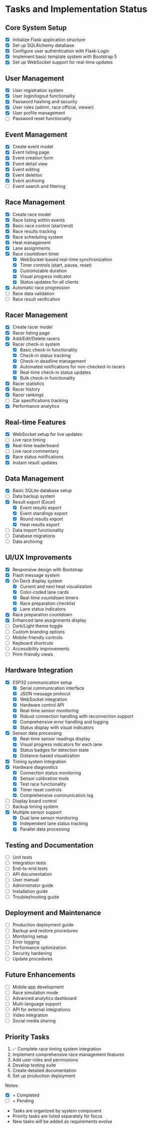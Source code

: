 # Tasks and Implementation Status

## Core System Setup
- [x] Initialize Flask application structure
- [x] Set up SQLAlchemy database
- [x] Configure user authentication with Flask-Login
- [x] Implement basic template system with Bootstrap 5
- [x] Set up WebSocket support for real-time updates

## User Management
- [x] User registration system
- [x] User login/logout functionality
- [x] Password hashing and security
- [x] User roles (admin, race official, viewer)
- [x] User profile management
- [ ] Password reset functionality

## Event Management
- [x] Create event model
- [x] Event listing page
- [x] Event creation form
- [x] Event detail view
- [x] Event editing
- [x] Event deletion
- [x] Event archiving
- [ ] Event search and filtering

## Race Management
- [x] Create race model
- [x] Race listing within events
- [x] Basic race control (start/end)
- [x] Race results tracking
- [x] Race scheduling system
- [x] Heat management
- [x] Lane assignments
- [x] Race countdown timer
  - [x] WebSocket-based real-time synchronization
  - [x] Timer controls (start, pause, reset)
  - [x] Customizable duration
  - [x] Visual progress indicator
  - [x] Status updates for all clients
- [x] Automatic race progression
- [ ] Race data validation
- [ ] Race result verification

## Racer Management
- [x] Create racer model
- [x] Racer listing page
- [x] Add/Edit/Delete racers
- [x] Racer check-in system
  - [x] Basic check-in functionality
  - [x] Check-in status tracking
  - [x] Check-in deadline management
  - [x] Automated notifications for non-checked-in racers
  - [x] Real-time check-in status updates
  - [x] Bulk check-in functionality
- [x] Racer statistics
- [x] Racer history
- [x] Racer rankings
- [ ] Car specifications tracking
- [x] Performance analytics

## Real-time Features
- [x] WebSocket setup for live updates
- [ ] Live race timing
- [x] Real-time leaderboard
- [ ] Live race commentary
- [x] Race status notifications
- [x] Instant result updates

## Data Management
- [x] Basic SQLite database setup
- [ ] Data backup system
- [x] Result export (Excel)
  - [x] Event results export
  - [x] Event standings export
  - [x] Round results export
  - [x] Heat results export
- [ ] Data import functionality
- [ ] Database migrations
- [ ] Data archiving

## UI/UX Improvements
- [x] Responsive design with Bootstrap
- [x] Flash message system
- [x] On Deck display system
  - [x] Current and next heat visualization
  - [x] Color-coded lane cards
  - [x] Real-time countdown timers
  - [x] Race preparation checklist
  - [x] Lane status indicators
- [x] Race preparation countdown
- [x] Enhanced lane assignments display
- [ ] Dark/Light theme toggle
- [ ] Custom branding options
- [ ] Mobile-friendly controls
- [ ] Keyboard shortcuts
- [ ] Accessibility improvements
- [ ] Print-friendly views

## Hardware Integration
- [x] ESP32 communication setup
  - [x] Serial communication interface
  - [x] JSON message protocol
  - [x] WebSocket integration
  - [x] Hardware control API
  - [x] Real-time sensor monitoring
  - [x] Robust connection handling with reconnection support
  - [x] Comprehensive error handling and logging
  - [x] Status display with visual indicators
- [x] Sensor data processing
  - [x] Real-time sensor readings display
  - [x] Visual progress indicators for each lane
  - [x] Status badges for detection state
  - [x] Distance-based visualization
- [x] Timing system integration
- [x] Hardware diagnostics
  - [x] Connection status monitoring
  - [x] Sensor calibration tools
  - [x] Test race functionality
  - [x] Timer reset controls
  - [x] Comprehensive communication log
- [ ] Display board control
- [ ] Backup timing system
- [x] Multiple sensor support
  - [x] Dual lane sensor monitoring
  - [x] Independent lane status tracking
  - [x] Parallel data processing

## Testing and Documentation
- [ ] Unit tests
- [ ] Integration tests
- [ ] End-to-end tests
- [ ] API documentation
- [ ] User manual
- [ ] Administrator guide
- [ ] Installation guide
- [ ] Troubleshooting guide

## Deployment and Maintenance
- [ ] Production deployment guide
- [ ] Backup and restore procedures
- [ ] Monitoring setup
- [ ] Error logging
- [ ] Performance optimization
- [ ] Security hardening
- [ ] Update procedures

## Future Enhancements
- [ ] Mobile app development
- [ ] Race simulation mode
- [ ] Advanced analytics dashboard
- [ ] Multi-language support
- [ ] API for external integrations
- [ ] Video integration
- [ ] Social media sharing

## Priority Tasks
1. ✅ Complete race timing system integration
2. Implement comprehensive race management features
3. Add user roles and permissions
4. Develop testing suite
5. Create detailed documentation
6. Set up production deployment

Notes:
- [x] = Completed
- [ ] = Pending
- Tasks are organized by system component
- Priority tasks are listed separately for focus
- New tasks will be added as requirements evolve
